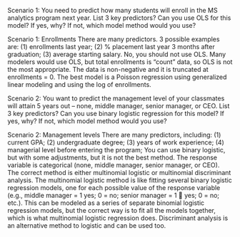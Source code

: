 Scenario 1: You need to predict how many students will enroll in the MS analytics program next year.
List 3 key predictors?
Can you use OLS for this model?
If yes, why?
If not, which model method would you use?

Scenario 1:
  Enrollments
There are many predictors. 3 possible examples are: (1) enrollments last year; (2) % placement last year 3 months after graduation; (3) average starting salary.
No, you should not use OLS.
Many modelers would use OLS, but total enrollments is “count” data, so OLS is not the most appropriate. The data is non-negative and it is truncated at enrollments = 0. The best model is a Poisson regression using generalized linear modeling and using the log of enrollments.



Scenario 2: You want to predict the management level of your classmates will attain 5 years out – none, middle manager, senior manager, or CEO.
List 3 key predictors?
Can you use binary logistic regression for this model?
If yes, why?
If not, which model method would you use?

Scenario 2:
  Management levels
There are many predictors, including: (1) current GPA; (2) undergraduate degree; (3) years of work experience; (4) managerial level before entering the program;
You can use binary logistic, but with some adjustments, but it is not the best method.
The response variable is categorical (none, middle manager, senior manager, or CEO). The correct method is either multinomial logistic or multinomial discriminant analysis. The multinomial logistic method is like fitting several binary logistic regression models, one for each possible value of the response variable (e.g., middle manager = 1 yes; 0 = no; senior manager = 1  yes; 0 = no; etc.). This can be modeled as a series of separate binomial logistic regression models, but the correct way is to fit all the models together, which is what multinomial logistic regression does. Discriminant analysis is an alternative method to logistic and can be used too.
